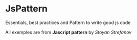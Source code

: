 JsPattern
=========

Essentials, best practices and Pattern to write good js code

All exemples are from **Jascript pattern** by *Stoyan Strefanov*
